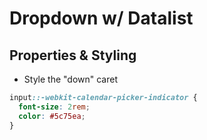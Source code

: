 # Dropdown w/ Datalist


## Properties & Styling
- Style the "down" caret
```css
input::-webkit-calendar-picker-indicator {
  font-size: 2rem;
  color: #5c75ea;
}
```

